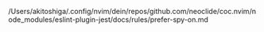 /Users/akitoshiga/.config/nvim/dein/repos/github.com/neoclide/coc.nvim/node_modules/eslint-plugin-jest/docs/rules/prefer-spy-on.md